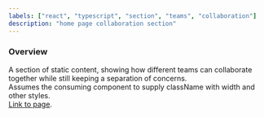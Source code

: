 ```yaml
---
labels: ["react", "typescript", "section", "teams", "collaboration"]
description: "home page collaboration section"
---
```


### Overview

A section of static content, showing how different teams can collaborate together while still keeping a separation of concerns.  
Assumes the consuming component to supply className with width and other styles.  
[Link to page](https://bit.dev).
